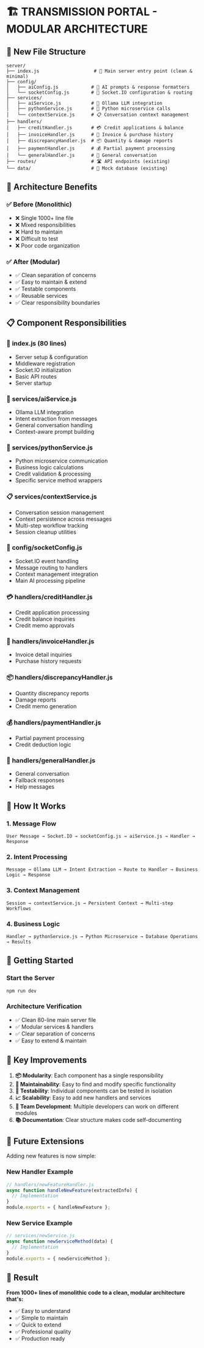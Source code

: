 # 🏗️ TRANSMISSION PORTAL - MODULAR ARCHITECTURE

## 📁 **New File Structure**

```
server/
├── index.js                    # 🚀 Main server entry point (clean & minimal)
├── config/
│   ├── aiConfig.js            # 🧠 AI prompts & response formatters
│   └── socketConfig.js        # 💬 Socket.IO configuration & routing
├── services/
│   ├── aiService.js           # 🤖 Ollama LLM integration
│   ├── pythonService.js       # 🐍 Python microservice calls
│   └── contextService.js      # 📋 Conversation context management
├── handlers/
│   ├── creditHandler.js       # 💳 Credit applications & balance
│   ├── invoiceHandler.js      # 📄 Invoice & purchase history
│   ├── discrepancyHandler.js  # 📦 Quantity & damage reports
│   ├── paymentHandler.js      # 💰 Partial payment processing
│   └── generalHandler.js      # 💬 General conversation
├── routes/                    # 🛣️ API endpoints (existing)
└── data/                      # 💾 Mock database (existing)
```

## 🔄 **Architecture Benefits**

### ✅ **Before (Monolithic)**
- ❌ Single 1000+ line file
- ❌ Mixed responsibilities
- ❌ Hard to maintain
- ❌ Difficult to test
- ❌ Poor code organization

### ✅ **After (Modular)**
- ✅ Clean separation of concerns
- ✅ Easy to maintain & extend
- ✅ Testable components
- ✅ Reusable services
- ✅ Clear responsibility boundaries

## 📋 **Component Responsibilities**

### 🚀 **index.js** (80 lines)
- Server setup & configuration
- Middleware registration
- Socket.IO initialization
- Basic API routes
- Server startup

### 🧠 **services/aiService.js**
- Ollama LLM integration
- Intent extraction from messages
- General conversation handling
- Context-aware prompt building

### 🐍 **services/pythonService.js**
- Python microservice communication
- Business logic calculations
- Credit validation & processing
- Specific service method wrappers

### 📋 **services/contextService.js**
- Conversation session management
- Context persistence across messages
- Multi-step workflow tracking
- Session cleanup utilities

### 💬 **config/socketConfig.js**
- Socket.IO event handling
- Message routing to handlers
- Context management integration
- Main AI processing pipeline

### 💳 **handlers/creditHandler.js**
- Credit application processing
- Credit balance inquiries
- Credit memo approvals

### 📄 **handlers/invoiceHandler.js**
- Invoice detail inquiries
- Purchase history requests

### 📦 **handlers/discrepancyHandler.js**
- Quantity discrepancy reports
- Damage reports
- Credit memo generation

### 💰 **handlers/paymentHandler.js**
- Partial payment processing
- Credit deduction logic

### 💬 **handlers/generalHandler.js**
- General conversation
- Fallback responses
- Help messages

## 🔧 **How It Works**

### 1. **Message Flow**
```
User Message → Socket.IO → socketConfig.js → aiService.js → Handler → Response
```

### 2. **Intent Processing**
```
Message → Ollama LLM → Intent Extraction → Route to Handler → Business Logic → Response
```

### 3. **Context Management**
```
Session → contextService.js → Persistent Context → Multi-step Workflows
```

### 4. **Business Logic**
```
Handler → pythonService.js → Python Microservice → Database Operations → Results
```

## 🚀 **Getting Started**

### **Start the Server**
```bash
npm run dev
```

### **Architecture Verification**
- ✅ Clean 80-line main server file
- ✅ Modular services & handlers
- ✅ Clear separation of concerns
- ✅ Easy to extend & maintain

## 🎯 **Key Improvements**

1. **📦 Modularity**: Each component has a single responsibility
2. **🔧 Maintainability**: Easy to find and modify specific functionality
3. **🧪 Testability**: Individual components can be tested in isolation
4. **📈 Scalability**: Easy to add new handlers and services
5. **👥 Team Development**: Multiple developers can work on different modules
6. **📚 Documentation**: Clear structure makes code self-documenting

## 🔮 **Future Extensions**

Adding new features is now simple:

### **New Handler Example**
```javascript
// handlers/newFeatureHandler.js
async function handleNewFeature(extractedInfo) {
  // Implementation
}
module.exports = { handleNewFeature };
```

### **New Service Example**
```javascript
// services/newService.js
async function newServiceMethod(data) {
  // Implementation
}
module.exports = { newServiceMethod };
```

## 🎉 **Result**

**From 1000+ lines of monolithic code to a clean, modular architecture that's:**
- ✅ Easy to understand
- ✅ Simple to maintain
- ✅ Quick to extend
- ✅ Professional quality
- ✅ Production ready
